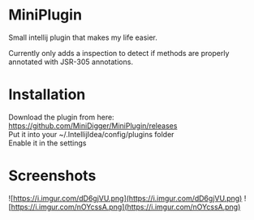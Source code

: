 # MiniPlugin

Small intellij plugin that makes my life easier.

Currently only adds a inspection to detect if methods are properly annotated with JSR-305 annotations.

# Installation

Download the plugin from here: https://github.com/MiniDigger/MiniPlugin/releases  
Put it into your ~/.IntellijIdea<version>/config/plugins folder  
Enable it in the settings

# Screenshots

![https://i.imgur.com/dD6gjVU.png](https://i.imgur.com/dD6gjVU.png)
![https://i.imgur.com/nOYcssA.png](https://i.imgur.com/nOYcssA.png)
